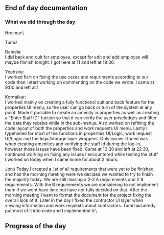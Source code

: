 ## End of day documentation

### What we did through the day 
Hreimur:\


Tumi:\


Daníela:\
I did back and quit for employee, except for edit and add employee will maybe finnish tonight. I got here at 11 and left at 19:30.


Yeabsira:\
I worked fisrt on fixing the use cases and requriments according to our code then i start working on commenting on the code we wrote. i came at 9:00 and left at.\

Kormákur:\
I worked mainly on creating a fully functional quit and back feature for the properties UI menu, so the user can go back or turn of the system at any point. Made it possible to create an amenity in properties as well as creating a "Enter Staff ID" fuction so that it can verify the user priveledges and filter the data they receive while in the sub-menus. Also worked on refining the code layout of both the properties and work requests UI menu. Lastly I typehinted for most of the functions in properties UI/Logic, work request UI/Logic and the logic/storage layer wrappers. Only issues I faced was when creating amenities and verifying the staff Id during the log-in, however those issues have been fixed. Came at 10:30 and left at 22:30, continued working on fixing any issues I encountered while testing the stuff I worked on today when I came home for about 2 hours. 


Jón:\ Today I created a list of all requirements that were yet to be finished and had the morning meeting were we decided we wanted to try to finish the majority today. We are still missing a 2-3 A requirements and 2 B requirements. With the B requirements we are considering to not implement them if we wont have time but have not fully decided on that. After the morning meeting I went to format the document for the project fixing the overall look of it. Later in the day I fixed the contractor UI layer when viewing information and work requests about contractors. Tumi had alredy put most of it into code and I implemented it.\


## Progress of the day